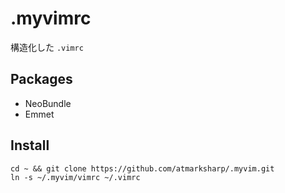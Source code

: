 # .myvimrc

構造化した `.vimrc`

## Packages

- NeoBundle
- Emmet

## Install

```
cd ~ && git clone https://github.com/atmarksharp/.myvim.git
ln -s ~/.myvim/vimrc ~/.vimrc
```
